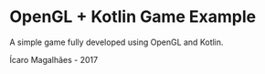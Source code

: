 # OpenGL + Kotlin Game Example

A simple game fully developed using OpenGL and Kotlin.

Ícaro Magalhães - 2017
